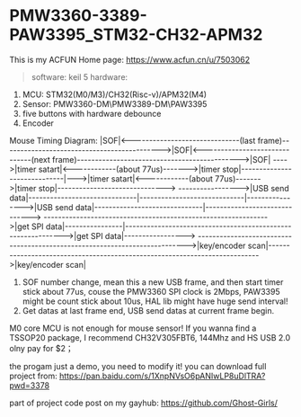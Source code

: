 # PMW3360-3389-PAW3395_STM32-CH32-APM32
This is my ACFUN Home page: https://www.acfun.cn/u/7503062


> software: keil 5
> hardware: 
1. MCU: STM32(M0/M3)/CH32(Risc-v)/APM32(M4)
2. Sensor: PMW3360-DM\PMW3389-DM\PAW3395
3. five buttons with hardware debounce
4. Encoder

Mouse Timing Diagram:
|SOF|<------------------------------(last frame)-------------------------------------------->|SOF|<------------------------------(next frame)--------------------------------------------->|SOF|
---->|timer satart|<------------(about 77us)------->|timer stop|-----------------------------|--->|timer satart|<------------(about 77us)------->|timer stop|------------------------------>
----------------->|USB send data|------------------------------|-----------------------------|---------------->|USB send data|------------------------------|------------------------------>
-------------------------------------------------------------->|get SPI data|----------------|------------------------------------------------------------->|get SPI data|----------------->
--------------------------------------------------------------------------->|key/encoder scan|--------------------------------------------------------------------------->|key/encoder scan|

1. SOF number change, mean this a new USB frame, and then start timer stick about 77us, couse the PMW3360 SPI clock is 2Mbps, PAW3395 might be count stick about 10us, HAL lib might have huge send interval!
2. Get datas at last frame end, USB send datas at current frame begin.


M0 core MCU is not enough for mouse sensor!
If you wanna find a TSSOP20 package, I recommend CH32V305FBT6, 144Mhz and HS USB 2.0 olny pay for $2；

the progam just a demo, you need to modify it!
you can download full project from: [https://pan.baidu.com/s/1XnpNVsO6pANIwLP8uDlTRA?pwd=3378 ](https://pan.baidu.com/s/118rVzi9ttPwQ6cbSj48kbg?pwd=3378 )

part of project code post on my gayhub: https://github.com/Ghost-Girls/
